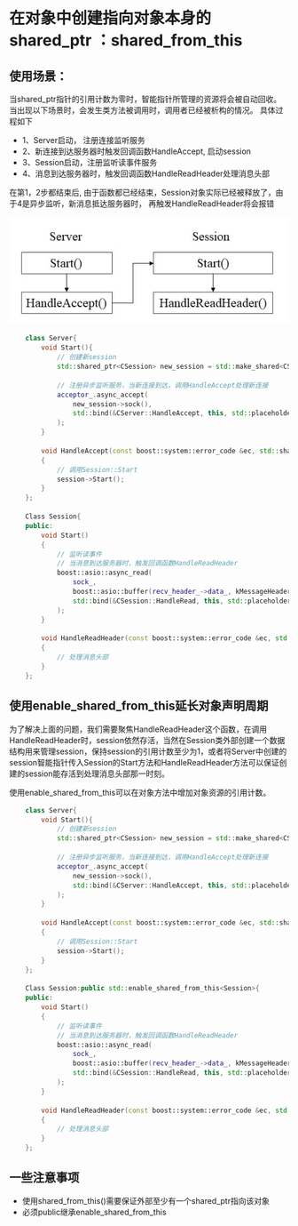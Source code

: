 # 在对象中创建指向对象本身的shared_ptr ：shared_from_this 


## 使用场景：
当shared_ptr指针的引用计数为零时，智能指针所管理的资源将会被自动回收。
当出现以下场景时，会发生类方法被调用时，调用者已经被析构的情况。
具体过程如下

- 1、Server启动， 注册连接监听服务
- 2、新连接到达服务器时触发回调函数HandleAccept, 启动session
- 3、Session启动，注册监听读事件服务
- 4、消息到达服务器时，触发回调函数HandleReadHeader处理消息头部

在第1，2步都结束后, 由于函数都已经结束，Session对象实际已经被释放了，由于4是异步监听，新消息抵达服务器时， 再触发HandleReadHeader将会报错

![alt text](./image/服务器监听场景.png)

```cpp
    class Server{
        void Start(){
            // 创建新session
            std::shared_ptr<CSession> new_session = std::make_shared<CSession>(ioc_, this);
            
            // 注册异步监听服务，当新连接到达，调用HandleAccept处理新连接
            acceptor_.async_accept(
                new_session->sock(), 
                std::bind(&CServer::HandleAccept, this, std::placeholders::_1, new_session)
            );
        }

        void HandleAccept(const boost::system::error_code &ec, std::shared_ptr<CSession> session)
        {
            // 调用Session::Start
            session->Start();
        }
    };

    Class Session{
    public:
        void Start()
        {
            // 监听读事件
            // 当消息到达服务器时，触发回调函数HandleReadHeader
            boost::asio::async_read(
                sock_, 
                boost::asio::buffer(recv_header_->data_, kMessageHeaderLength),
                std::bind(&CSession::HandleRead, this, std::placeholders::_1, std::placeholders::_2)
            );
        }

        void HandleReadHeader(const boost::system::error_code &ec, std::size_t bytes_transferred)
        {
            // 处理消息头部
        }
    };
```


## 使用enable_shared_from_this延长对象声明周期
为了解决上面的问题，我们需要聚焦HandleReadHeader这个函数，在调用HandleReadHeader时，session依然存活，当然在Session类外部创建一个数据结构用来管理session，保持session的引用计数至少为1，或者将Server中创建的session智能指针传入Session的Start方法和HandleReadHeader方法可以保证创建的session能存活到处理消息头部那一时刻。<br/>

使用enable_shared_from_this可以在对象方法中增加对象资源的引用计数。<br/>
 

```cpp
    class Server{
        void Start(){
            // 创建新session
            std::shared_ptr<CSession> new_session = std::make_shared<CSession>(ioc_, this);
            
            // 注册异步监听服务，当新连接到达，调用HandleAccept处理新连接
            acceptor_.async_accept(
                new_session->sock(), 
                std::bind(&CServer::HandleAccept, this, std::placeholders::_1, new_session)
            );
        }

        void HandleAccept(const boost::system::error_code &ec, std::shared_ptr<CSession> session)
        {
            // 调用Session::Start
            session->Start();
        }
    };

    Class Session:public std::enable_shared_from_this<Session>{
    public:
        void Start()
        {
            // 监听读事件
            // 当消息到达服务器时，触发回调函数HandleReadHeader
            boost::asio::async_read(
                sock_, 
                boost::asio::buffer(recv_header_->data_, kMessageHeaderLength),
                std::bind(&CSession::HandleRead, this, std::placeholders::_1, std::placeholders::_2, shared_from_this())
            );
        }

        void HandleReadHeader(const boost::system::error_code &ec, std::size_t bytes_transferred, std::shared_ptr<CSession> self_shared)
        {
            // 处理消息头部
        }
    };
```



## 一些注意事项
- 使用shared_from_this()需要保证外部至少有一个shared_ptr指向该对象
- 必须public继承enable_shared_from_this